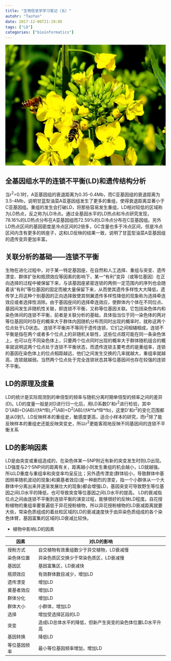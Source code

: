 ```yaml
---
title: "生物信息学学习笔记（五）"
autohr: "TaoYan"
date: 2017-12-06T21:19:05
tags: ["LD"]
categories: ["bioinformatics"]
---
```

![mark](https://github.com/YTLogos/Pic_blog/blob/master/mLaH1fIKh6.png?raw=true)

## 全基因组水平的连锁不平衡(LD)和遗传结构分析

当r<sup>2</sup>=0.1时，A亚基因组的衰退距离为0.35-0.4Mb，而C亚基因组的衰退距离为3.5-4Mb，说明甘蓝型油菜A亚基因组发生了更多的重组，使得衰退距离显著小于C亚基因组。重组的发生会打破LD，将那些容易发生重组，LD相对较低的区域称为LD热点，反之称为LD冷点。通过全基因水平的LD热点和冷点研究发现，78.16%的LD热点分布在A亚基因组而72.59%的LD冷点分布在C亚基因组。另外LD热点区间的基因密度是冷点区间的2倍多，GC含量也多于冷点区间，但是冷点区间内含有更多的转座子，这和LD反映的结果一致，说明了甘蓝型油菜A亚基因组的遗传变异更加丰富。
<!--more-->

## 关联分析的基础——连锁不平衡
生物在进化过程中，对于某一特定基因座，在自然和人工选择、重组与突变、遗传漂变、群体扩张和瓶颈效应等因素的影响下，某一“有利”变异（或等位基因）在正向选择的过程中被保留下来，与该基因座紧密连锁的两侧一定范围内的序列也会随着该“有利”等位基因的固定而被大量保留下来，从而使其遗传多样性大大降低，遗传学上将这种个别基因的正向选择致使其侧翼遗传多样性降低的现象称为选择牵连效应或者选择性消除。由于基因座间的选择牵连效应，使群体内个体在不同位点、基因间发生非随机性关联，即连锁不平衡，又称等位基因关联。它包括染色体内和染色体间的连锁不平衡，前者是关联分析的基础，具体指当位于同一染色体的两对等位基因同时存在的概率大于群体内因随机分布而同时出现的概率时，就称这两个位点处于LD状态。
连锁不平衡并不等同于遗传连锁，它们之间相辅相成，连锁不平衡是指在两个或者多个位点上的非随机关联性，这些位点既可能在同一条染色体上，也可以在不同染色体上，只要两个位点同时出现的概率大于群体随机组合的概率就说明这两个位点处于连锁不平衡状态，而遗传连锁主要考虑的是重组率，连锁的基因在染色体上的位点相距越远，他们之间发生交换的几率就越大，重组率就越高，连锁就越弱。当然两个位点处于完全连锁状态其等位基因间也存在较强的连锁不平衡。
## LD的原理及度量
LD的统计是实际观测到的单倍型的频率与随机分离时期单倍型的频率之间的差异(D)。LD的度量一般是对D进行归一化后，用LD系数D'和r<sup>2</sup>进行检验，其中D'(AB)=D(AB)/(fA\*fB),r<sup>2</sup>(AB)=D<sup>2</sup>(AB)/(fA\*fa\*fB\*fb)，这里D'和r<sup>2</sup>的变化范围都是从0到1。LD反映样本的重组史，敏感度更高，适合小样本的研究，而r<sup>2</sup>除了能反映样本的重组史还能反映突变史，所以r<sup>2</sup>更能客观地反映不同基因间的连锁不平衡关系
## LD的影响因素
LD是由突变或重组造成的，在染色体某一SNP附近有新的突变发生时则LD出现。LD强度与2个SNP间的距离有关，距离越小则发生重组的机会越小，LD就越强。所以LD重度与重组率和突变率均呈反比；另外遗传漂变(群体较小，导致群体中基因频率随机波动的现象)和奠基者效应(是一种剧烈的漂变，指一个小群体从一个大群体中分离出来并逐渐发展壮大的现象)都会增强LD，基因突变可导致野生等位基因之间LD水平的降低，也可导致突变等位基因之间LD水平的提高。
LD的衰减指位点之间由连锁不平衡到连锁平衡的演变过程，能够很好的反映LD程度。自花授粉植物的重组率要普遍低于异花授粉植物，所以异花授粉植物的LD衰减距离就要大些，常染色质组成的着丝粒区域的LD的衰减速度快于由异染色质组成的各个染色体臂，基因富集的区域的LD衰减比较快。
* 植物中影响LD的因素

|因素|对LD的影响|
|---|---|
|授粉方式|自交植物有效重组数少于异交植物，LD衰减慢|
|染色体位置|异染色质区交换少于常染色质区，LD衰减慢|
|基因区|基因富集区，LD衰减快|
|瓶颈效应|有效群体数目减少，增加LD|
|遗传漂变|增加LD|
|奠基者效应|增加LD|
|群体分化|增加LD|
|群体大小|小群体，增加LD|
|选择|增加受选择区段的LD|
|突变|造成LD总体水平的降低，但新产生突变的染色体位置LD水平升高|
|基因转换|降低LD|
|等位基因频率|最小等位基因频率增加，增加LD|
